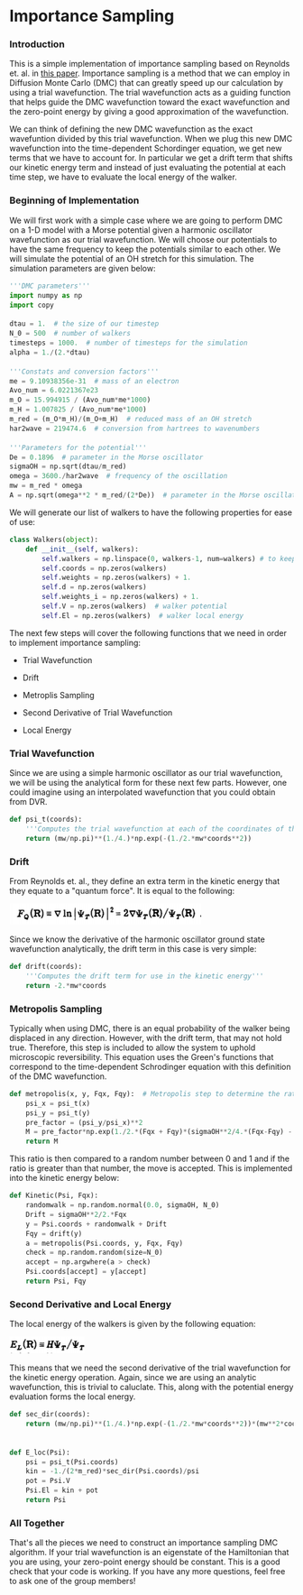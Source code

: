 <a id="ReynoldsDMC" style="width:0;height:0;margin:0;padding:0;">&zwnj;</a>

# Importance Sampling

### Introduction

This is a simple implementation of importance sampling based on Reynolds et. al. in [this paper](https://aip.scitation.org/doi/abs/10.1063/1.443766). Importance sampling is a method that we can employ in Diffusion Monte Carlo (DMC) that can greatly speed up our calculation by using a trial wavefunction. The trial wavefunction acts as a guiding function that helps guide the DMC wavefunction toward the exact wavefunction and the zero-point energy by giving a good approximation of the wavefunction. 

We can think of defining the new DMC wavefunction as the exact wavefuntion divided by this trial wavefunction. When we plug this new DMC wavefunction into the time-dependent Schordinger equation, we get new terms that we have to account for. In particular we get a drift term that shifts our kinetic energy term and instead of just evaluating the potential at each time step, we have to evaluate the local energy of the walker.

### Beginning of Implementation

We will first work with a simple case where we are going to perform DMC on a 1-D model with a Morse potential given a harmonic oscillator wavefunction as our trial wavefunction. We will choose our potentials to have the same frequency to keep the potentials similar to each other. We will simulate the potential of an OH stretch for this simulation. The simulation parameters are given below:
```python
'''DMC parameters'''
import numpy as np
import copy

dtau = 1.  # the size of our timestep
N_0 = 500  # number of walkers
timesteps = 1000.  # number of timesteps for the simulation
alpha = 1./(2.*dtau)

'''Constats and conversion factors'''
me = 9.10938356e-31  # mass of an electron
Avo_num = 6.0221367e23
m_O = 15.994915 / (Avo_num*me*1000)
m_H = 1.007825 / (Avo_num*me*1000)
m_red = (m_O*m_H)/(m_O+m_H)  # reduced mass of an OH stretch
har2wave = 219474.6  # conversion from hartrees to wavenumbers

'''Parameters for the potential'''
De = 0.1896  # parameter in the Morse oscillator
sigmaOH = np.sqrt(dtau/m_red)
omega = 3600./har2wave  # frequency of the oscillation
mw = m_red * omega
A = np.sqrt(omega**2 * m_red/(2*De))  # parameter in the Morse oscillator
```

We will generate our list of walkers to have the following properties for ease of use: 
```python
class Walkers(object):
    def __init__(self, walkers):
        self.walkers = np.linspace(0, walkers-1, num=walkers) # to keep track of the walker number
        self.coords = np.zeros(walkers)
        self.weights = np.zeros(walkers) + 1.
        self.d = np.zeros(walkers)
        self.weights_i = np.zeros(walkers) + 1.
        self.V = np.zeros(walkers)  # walker potential
        self.El = np.zeros(walkers)  # walker local energy
```
The next few steps will cover the following functions that we need in order to implement importance sampling:

* Trial Wavefunction

* Drift

* Metroplis Sampling

* Second Derivative of Trial Wavefunction

* Local Energy

### Trial Wavefunction 

Since we are using a simple harmonic oscillator as our trial wavefunction, we will be using the analytical form for these next few parts. However, one could imagine using an interpolated wavefunction that you could obtain from DVR.

```python
def psi_t(coords):
	'''Computes the trial wavefunction at each of the coordinates of the walkers'''
	return (mw/np.pi)**(1./4.)*np.exp(-(1./2.*mw*coords**2))
```

### Drift

From Reynolds et. al., they define an extra term in the kinetic energy that they equate to a "quantum force". It is equal to the following:

![Drift_Equation](img/Drift_Equation.PNG)

Since we know the derivative of the harmonic oscillator ground state wavefunction analytically, the drift term in this case is very simple:

```python
def drift(coords):
	'''Computes the drift term for use in the kinetic energy'''
    return -2.*mw*coords 
```

### Metropolis Sampling

Typically when using DMC, there is an equal probability of the walker being displaced in any direction. However, with the drift term, that may not hold true. Therefore, this step is included to allow the system to uphold microscopic reversibility. This equation uses the Green's functions that correspond to the time-dependent Schrodinger equation with this definition of the DMC wavefunction.

```python
def metropolis(x, y, Fqx, Fqy):  # Metropolis step to determine the ratio of Green's functions
    psi_x = psi_t(x)
    psi_y = psi_t(y)
    pre_factor = (psi_y/psi_x)**2
    M = pre_factor*np.exp(1./2.*(Fqx + Fqy)*(sigmaOH**2/4.*(Fqx-Fqy) - (y-x)))
    return M
```

This ratio is then compared to a random number between 0 and 1 and if the ratio is greater than that number, the move is accepted. This is implemented into the kinetic energy below:

```python
def Kinetic(Psi, Fqx):
    randomwalk = np.random.normal(0.0, sigmaOH, N_0)
    Drift = sigmaOH**2/2.*Fqx
    y = Psi.coords + randomwalk + Drift
    Fqy = drift(y)
    a = metropolis(Psi.coords, y, Fqx, Fqy)
    check = np.random.random(size=N_0)
    accept = np.argwhere(a > check)
    Psi.coords[accept] = y[accept]
    return Psi, Fqy
```


### Second Derivative and Local Energy

The local energy of the walkers is given by the following equation:

![Local_energy_equation](img/Local_energy_equation.PNG)

This means that we need the second derivative of the trial wavefunction for the kinetic energy operation. Again, since we are using an analytic wavefunction, this is trivial to caluclate. This, along with the potential energy evaluation forms the local energy.

```python
def sec_dir(coords):
    return (mw/np.pi)**(1./4.)*np.exp(-(1./2.*mw*coords**2))*(mw**2*coords**2-mw)


def E_loc(Psi):
    psi = psi_t(Psi.coords)
    kin = -1./(2*m_red)*sec_dir(Psi.coords)/psi
    pot = Psi.V
    Psi.El = kin + pot
    return Psi 
```

### All Together

That's all the pieces we need to construct an importance sampling DMC algorithm. If your trial wavefunction is an eigenstate of the Hamiltonian that you are using, your zero-point energy should be constant. This is a good check that your code is working. If you have any more questions, feel free to ask one of the group members! 
